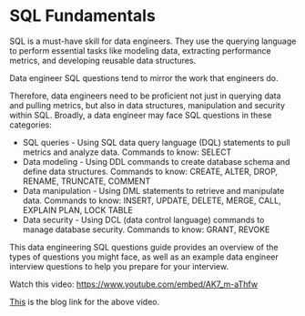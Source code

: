 # SQL Fundamentals

SQL is a must-have skill for data engineers. They use the querying language to perform essential tasks like modeling data, extracting performance metrics, and developing reusable data structures.

Data engineer SQL questions tend to mirror the work that engineers do.

Therefore, data engineers need to be proficient not just in querying data and pulling metrics, but also in data structures, manipulation and security within SQL. Broadly, a data engineer may face SQL questions in these categories:

- SQL queries - Using SQL data query language (DQL) statements to pull metrics and analyze data. Commands to know: SELECT
- Data modeling - Using DDL commands to create database schema and define data structures. Commands to know: CREATE, ALTER, DROP, RENAME, TRUNCATE, COMMENT
- Data manipulation - Using DML statements to retrieve and manipulate data. Commands to know: INSERT, UPDATE, DELETE, MERGE, CALL, EXPLAIN PLAN, LOCK TABLE
- Data security - Using DCL (data control language) commands to manage database security. Commands to know: GRANT, REVOKE

This data engineering SQL questions guide provides an overview of the types of questions you might face, as well as an example data engineer interview questions to help you prepare for your interview.

Watch this video: https://www.youtube.com/embed/AK7_m-aThfw

[This](https://techtfq.com/blog/top-20-sql-interview-questions) is the blog link for the above video.